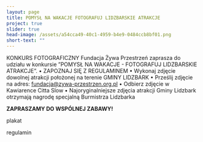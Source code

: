 ```yaml
---
layout: page
title: POMYSŁ NA WAKACJE FOTOGRAFUJ LIDZBARSKIE ATRAKCJE
project: true
slider: true
head-image: /assets/a54cca49-40c1-4959-b4e9-0484ccb8bf01.png
short-text: ""
---
```

KONKURS FOTOGRAFICZNY
Fundacja Żywa Przestrzeń zaprasza do udziału w konkursie ”POMYSŁ NA WAKACJE - FOTOGRAFUJ LIDZBARSKIE ATRAKCJE”.
•	ZAPOZNAJ SIĘ Z REGULAMINEM
•	Wykonaj zdjęcie dowolnej atrakcji położonej na terenie GMINY LIDZBARK
•	Prześlij zdjęcie na adres: fundacja@zywa-przestrzen.org.pl
•	Odbierz zdjęcie w Kawiarence Citta Slow
•	Najoryginalniejsze zdjęcia atrakcji Gminy Lidzbark otrzymają nagrodę specjalną Burmistrza Lidzbarka


**ZAPRASZAMY DO WSPÓLNEJ ZABAWY!**

plakat

regulamin